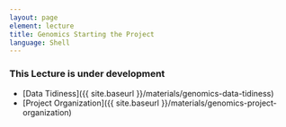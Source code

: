 ```yaml
---
layout: page
element: lecture
title: Genomics Starting the Project
language: Shell
---
```


### This Lecture is under development

* [Data Tidiness]({{ site.baseurl }}/materials/genomics-data-tidiness)
* [Project Organization]({{ site.baseurl }}/materials/genomics-project-organization)